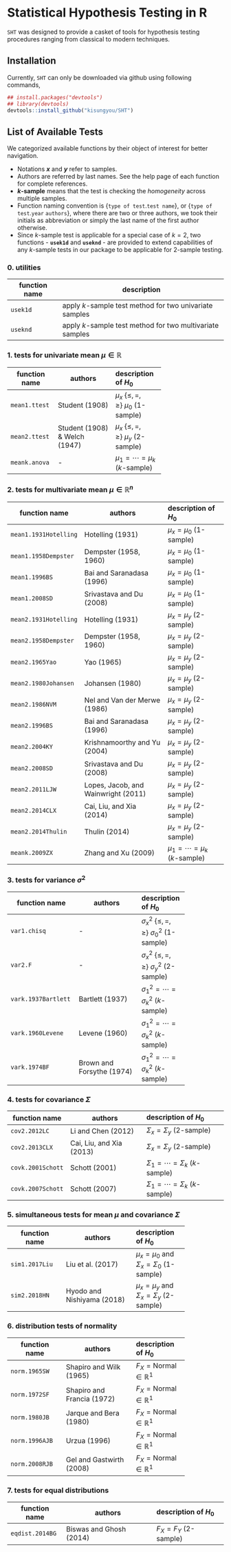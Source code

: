 
<!-- README.md is generated from README.Rmd. Please edit that file -->
Statistical Hypothesis Testing in R
===================================

`SHT` was designed to provide a casket of tools for hypothesis testing procedures ranging from classical to modern techniques.

Installation
------------

Currently, `SHT` can only be downloaded via github using following commands,

``` r
## install.packages("devtools")
## library(devtools)
devtools::install_github("kisungyou/SHT")
```

List of Available Tests
-----------------------

We categorized available functions by their object of interest for better navigation.

-   Notations ***x*** and ***y*** refer to samples.
-   Authors are referred by last names. See the help page of each function for complete references.
-   ***k*-sample** means that the test is checking the *homogeneity* across multiple samples.
-   Function naming convention is {`type of test`.`test name`}, or {`type of test`.`year` `authors`}, where there are two or three authors, we took their initials as abbreviation or simply the last name of the first author otherwise.
-   Since *k*-sample test is applicable for a special case of *k* = 2, two functions - **`usek1d`** and **`useknd`** - are provided to extend capabilities of any *k*-sample tests in our package to be applicable for 2-sample testing.

### 0. utilities

| function name | description                                               |
|---------------|-----------------------------------------------------------|
| `usek1d`      | apply *k*-sample test method for two univariate samples   |
| `useknd`      | apply *k*-sample test method for two multivariate samples |

### 1. tests for univariate mean *μ* ∈ ℝ

<table style="width:71%;">
<colgroup>
<col width="11%" />
<col width="34%" />
<col width="25%" />
</colgroup>
<thead>
<tr class="header">
<th>function name</th>
<th>authors</th>
<th align="left">description of <span class="math inline"><em>H</em><sub>0</sub></span></th>
</tr>
</thead>
<tbody>
<tr class="odd">
<td><code>mean1.ttest</code></td>
<td>Student (1908)</td>
<td align="left"><span class="math inline"><em>μ</em><sub><em>x</em></sub> {≤, =, ≥} <em>μ</em><sub>0</sub></span> (1-sample)</td>
</tr>
<tr class="even">
<td><code>mean2.ttest</code></td>
<td>Student (1908) &amp; Welch (1947)</td>
<td align="left"><span class="math inline"><em>μ</em><sub><em>x</em></sub> {≤, =, ≥} <em>μ</em><sub><em>y</em></sub></span> (2-sample)</td>
</tr>
<tr class="odd">
<td><code>meank.anova</code></td>
<td>-</td>
<td align="left"><span class="math inline"><em>μ</em><sub>1</sub> = ⋯ = <em>μ</em><sub><em>k</em></sub></span> (<span class="math inline"><em>k</em></span>-sample)</td>
</tr>
</tbody>
</table>

### 2. tests for multivariate mean *μ* ∈ ℝ<sup>*n*</sup>

| function name         | authors                             | description of *H*<sub>0</sub>                       |
|-----------------------|-------------------------------------|:-----------------------------------------------------|
| `mean1.1931Hotelling` | Hotelling (1931)                    | *μ*<sub>*x*</sub> = *μ*<sub>0</sub> (1-sample)       |
| `mean1.1958Dempster`  | Dempster (1958, 1960)               | *μ*<sub>*x*</sub> = *μ*<sub>0</sub> (1-sample)       |
| `mean1.1996BS`        | Bai and Saranadasa (1996)           | *μ*<sub>*x*</sub> = *μ*<sub>0</sub> (1-sample)       |
| `mean1.2008SD`        | Srivastava and Du (2008)            | *μ*<sub>*x*</sub> = *μ*<sub>0</sub> (1-sample)       |
| `mean2.1931Hotelling` | Hotelling (1931)                    | *μ*<sub>*x*</sub> = *μ*<sub>*y*</sub> (2-sample)     |
| `mean2.1958Dempster`  | Dempster (1958, 1960)               | *μ*<sub>*x*</sub> = *μ*<sub>*y*</sub> (2-sample)     |
| `mean2.1965Yao`       | Yao (1965)                          | *μ*<sub>*x*</sub> = *μ*<sub>*y*</sub> (2-sample)     |
| `mean2.1980Johansen`  | Johansen (1980)                     | *μ*<sub>*x*</sub> = *μ*<sub>*y*</sub> (2-sample)     |
| `mean2.1986NVM`       | Nel and Van der Merwe (1986)        | *μ*<sub>*x*</sub> = *μ*<sub>*y*</sub> (2-sample)     |
| `mean2.1996BS`        | Bai and Saranadasa (1996)           | *μ*<sub>*x*</sub> = *μ*<sub>*y*</sub> (2-sample)     |
| `mean2.2004KY`        | Krishnamoorthy and Yu (2004)        | *μ*<sub>*x*</sub> = *μ*<sub>*y*</sub> (2-sample)     |
| `mean2.2008SD`        | Srivastava and Du (2008)            | *μ*<sub>*x*</sub> = *μ*<sub>*y*</sub> (2-sample)     |
| `mean2.2011LJW`       | Lopes, Jacob, and Wainwright (2011) | *μ*<sub>*x*</sub> = *μ*<sub>*y*</sub> (2-sample)     |
| `mean2.2014CLX`       | Cai, Liu, and Xia (2014)            | *μ*<sub>*x*</sub> = *μ*<sub>*y*</sub> (2-sample)     |
| `mean2.2014Thulin`    | Thulin (2014)                       | *μ*<sub>*x*</sub> = *μ*<sub>*y*</sub> (2-sample)     |
| `meank.2009ZX`        | Zhang and Xu (2009)                 | *μ*<sub>1</sub> = ⋯ = *μ*<sub>*k*</sub> (*k*-sample) |

### 3. tests for variance *σ*<sup>2</sup>

<table style="width:82%;">
<colgroup>
<col width="22%" />
<col width="34%" />
<col width="25%" />
</colgroup>
<thead>
<tr class="header">
<th>function name</th>
<th>authors</th>
<th align="left">description of <span class="math inline"><em>H</em><sub>0</sub></span></th>
</tr>
</thead>
<tbody>
<tr class="odd">
<td><code>var1.chisq</code></td>
<td>-</td>
<td align="left"><span class="math inline"><em>σ</em><sub><em>x</em></sub><sup>2</sup> {≤, =, ≥} <em>σ</em><sub>0</sub><sup>2</sup></span> (1-sample)</td>
</tr>
<tr class="even">
<td><code>var2.F</code></td>
<td>-</td>
<td align="left"><span class="math inline"><em>σ</em><sub><em>x</em></sub><sup>2</sup> {≤, =, ≥} <em>σ</em><sub><em>y</em></sub><sup>2</sup></span> (2-sample)</td>
</tr>
<tr class="odd">
<td><code>vark.1937Bartlett</code></td>
<td>Bartlett (1937)</td>
<td align="left"><span class="math inline"><em>σ</em><sub>1</sub><sup>2</sup> = ⋯ = <em>σ</em><sub><em>k</em></sub><sup>2</sup></span> (<span class="math inline"><em>k</em></span>-sample)</td>
</tr>
<tr class="even">
<td><code>vark.1960Levene</code></td>
<td>Levene (1960)</td>
<td align="left"><span class="math inline"><em>σ</em><sub>1</sub><sup>2</sup> = ⋯ = <em>σ</em><sub><em>k</em></sub><sup>2</sup></span> (<span class="math inline"><em>k</em></span>-sample)</td>
</tr>
<tr class="odd">
<td><code>vark.1974BF</code></td>
<td>Brown and Forsythe (1974)</td>
<td align="left"><span class="math inline"><em>σ</em><sub>1</sub><sup>2</sup> = ⋯ = <em>σ</em><sub><em>k</em></sub><sup>2</sup></span> (<span class="math inline"><em>k</em></span>-sample)</td>
</tr>
</tbody>
</table>

### 4. tests for covariance *Σ*

| function name     | authors                  | description of *H*<sub>0</sub>                       |
|-------------------|--------------------------|:-----------------------------------------------------|
| `cov2.2012LC`     | Li and Chen (2012)       | *Σ*<sub>*x*</sub> = *Σ*<sub>*y*</sub> (2-sample)     |
| `cov2.2013CLX`    | Cai, Liu, and Xia (2013) | *Σ*<sub>*x*</sub> = *Σ*<sub>*y*</sub> (2-sample)     |
| `covk.2001Schott` | Schott (2001)            | *Σ*<sub>1</sub> = ⋯ = *Σ*<sub>*k*</sub> (*k*-sample) |
| `covk.2007Schott` | Schott (2007)            | *Σ*<sub>1</sub> = ⋯ = *Σ*<sub>*k*</sub> (*k*-sample) |

<!---
your comment goes here
and here
| `cov1.mxPBF`  | - | $\Sigma_x = \Sigma_0$ (1-sample) |
| `cov2.mxPBF`    | - | $\Sigma_x = \Sigma_y$ (2-sample) |
| `mean2.mxPBF` | - | $\mu_x = \mu_y$ (2-sample) |
-->
### 5. simultaneous tests for mean *μ* and covariance *Σ*

<table style="width:82%;">
<colgroup>
<col width="22%" />
<col width="34%" />
<col width="25%" />
</colgroup>
<thead>
<tr class="header">
<th>function name</th>
<th>authors</th>
<th align="left">description of <span class="math inline"><em>H</em><sub>0</sub></span></th>
</tr>
</thead>
<tbody>
<tr class="odd">
<td><code>sim1.2017Liu</code></td>
<td>Liu et al. (2017)</td>
<td align="left"><span class="math inline"><em>μ</em><sub><em>x</em></sub> = <em>μ</em><sub>0</sub> and <em>Σ</em><sub><em>x</em></sub> = <em>Σ</em><sub>0</sub></span> (1-sample)</td>
</tr>
<tr class="even">
<td><code>sim2.2018HN</code></td>
<td>Hyodo and Nishiyama (2018)</td>
<td align="left"><span class="math inline"><em>μ</em><sub><em>x</em></sub> = <em>μ</em><sub><em>y</em></sub> and <em>Σ</em><sub><em>x</em></sub> = <em>Σ</em><sub><em>y</em></sub></span> (2-sample)</td>
</tr>
</tbody>
</table>

### 6. distribution tests of normality

<table style="width:82%;">
<colgroup>
<col width="22%" />
<col width="34%" />
<col width="25%" />
</colgroup>
<thead>
<tr class="header">
<th>function name</th>
<th>authors</th>
<th align="left">description of <span class="math inline"><em>H</em><sub>0</sub></span></th>
</tr>
</thead>
<tbody>
<tr class="odd">
<td><code>norm.1965SW</code></td>
<td>Shapiro and Wilk (1965)</td>
<td align="left"><span class="math inline"><em>F</em><sub><em>X</em></sub> = Normal ∈ ℝ<sup>1</sup></span></td>
</tr>
<tr class="even">
<td><code>norm.1972SF</code></td>
<td>Shapiro and Francia (1972)</td>
<td align="left"><span class="math inline"><em>F</em><sub><em>X</em></sub> = Normal ∈ ℝ<sup>1</sup></span></td>
</tr>
<tr class="odd">
<td><code>norm.1980JB</code></td>
<td>Jarque and Bera (1980)</td>
<td align="left"><span class="math inline"><em>F</em><sub><em>X</em></sub> = Normal ∈ ℝ<sup>1</sup></span></td>
</tr>
<tr class="even">
<td><code>norm.1996AJB</code></td>
<td>Urzua (1996)</td>
<td align="left"><span class="math inline"><em>F</em><sub><em>X</em></sub> = Normal ∈ ℝ<sup>1</sup></span></td>
</tr>
<tr class="odd">
<td><code>norm.2008RJB</code></td>
<td>Gel and Gastwirth (2008)</td>
<td align="left"><span class="math inline"><em>F</em><sub><em>X</em></sub> = Normal ∈ ℝ<sup>1</sup></span></td>
</tr>
</tbody>
</table>

### 7. tests for equal distributions

| function name   | authors                 | description of *H*<sub>0</sub>                   |
|-----------------|-------------------------|:-------------------------------------------------|
| `eqdist.2014BG` | Biswas and Ghosh (2014) | *F*<sub>*X*</sub> = *F*<sub>*Y*</sub> (2-sample) |
